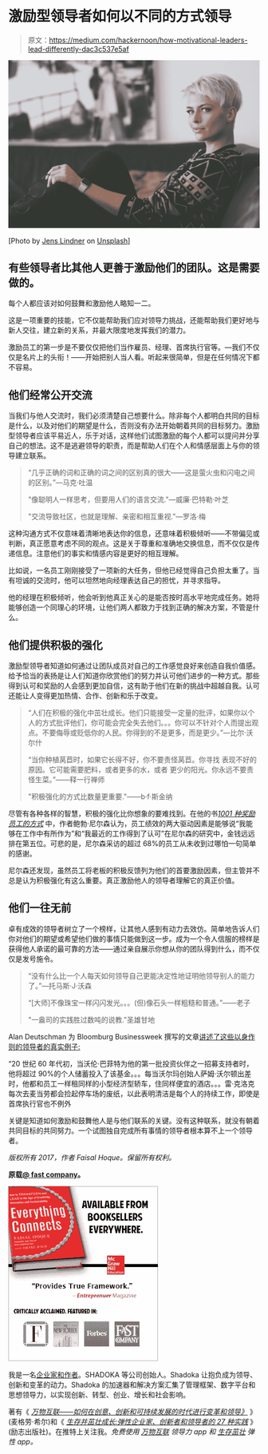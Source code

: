 # 激励型领导者如何以不同的方式领导

> 原文：<https://medium.com/hackernoon/how-motivational-leaders-lead-differently-dac3c537e5af>

![](img/dca595292b8ed86165f9dc1f018d8378.png)

[Photo by [Jens Lindner](https://unsplash.com/photos/4i7-mcM7xSY?utm_source=unsplash&utm_medium=referral&utm_content=creditCopyText) on [Unsplash](https://unsplash.com/?utm_source=unsplash&utm_medium=referral&utm_content=creditCopyText)]

## 有些领导者比其他人更善于激励他们的团队。这是需要做的。

每个人都应该对如何鼓舞和激励他人略知一二。

这是一项重要的技能，它不仅能帮助我们应对领导力挑战，还能帮助我们更好地与新人交往，建立新的关系，并最大限度地发挥我们的潜力。

激励员工的第一步是不要仅仅把他们当作雇员、经理、首席执行官等。—我们不仅仅是名片上的头衔！——开始把别人当人看。听起来很简单，但是在任何情况下都不容易。

## 他们经常公开交流

当我们与他人交流时，我们必须清楚自己想要什么。除非每个人都明白共同的目标是什么，以及对他们的期望是什么，否则没有办法开始朝着共同的目标努力。激励型领导者应该平易近人，乐于对话，这样他们试图激励的每个人都可以提问并分享自己的想法。这不是逃避领导的职责，而是帮助人们在个人和情感层面上与你的领导建立联系。

> “几乎正确的词和正确的词之间的区别真的很大——这是萤火虫和闪电之间的区别。”—马克·吐温
> 
> "像聪明人一样思考，但要用人们的语言交流."—威廉·巴特勒·叶芝
> 
> "交流导致社区，也就是理解、亲密和相互重视."—罗洛·梅

这种沟通方式不仅意味着清晰地表达你的信息，还意味着积极倾听——不带偏见或判断，真正愿意考虑不同的观点。这是关于尊重和准确地交换信息，而不仅仅是传递信息。注意他们的事实和情感内容是更好的相互理解。

比如说，一名员工刚刚接受了一项新的大任务，但他已经觉得自己负担太重了。当有坦诚的交流时，他可以坦然地向经理表达自己的担忧，并寻求指导。

他的经理在积极倾听，他会听到他真正关心的是能否按时高水平地完成任务。她将能够创造一个同理心的环境，让他们两人都致力于找到正确的解决方案，不管是什么。

## 他们提供积极的强化

激励型领导者知道如何通过让团队成员对自己的工作感觉良好来创造自我价值感。给予恰当的表扬是让人们知道你欣赏他们的努力并认可他们进步的一种方式。那些得到认可和奖励的人会感到更加自信，这有助于他们在新的挑战中超越自我。认可还能让人变得更加热情、合作、创新和乐于改变。

> “人们在积极的强化中茁壮成长。他们只能接受一定量的批评，如果你以个人的方式批评他们，你可能会完全失去他们。。。你可以不针对个人而提出观点。不要侮辱或贬低你的人民。你得到的不是更多，而是更少。”—比尔·沃尔什
> 
> “当你种植莴苣时，如果它长得不好，你不要责怪莴苣。你寻找
> 表现不好的原因。它可能需要肥料，或者更多的水，或者
> 更少的阳光。你永远不要责怪生菜。”——释一行禅师
> 
> "积极强化的方式比数量更重要."——b·f·斯金纳

尽管有各种各样的智慧，积极的强化比你想象的要难找到。在他的书[*1001 种奖励员工的方式*](http://www.amazon.com/1001-Ways-Reward-Employees-Nelson-ebook/dp/B00245A4PK) 中，作者鲍勃·尼尔森认为，员工绩效的两大驱动因素是能够说“我能够在工作中有所作为”和“我最近的工作得到了认可”在尼尔森的研究中，金钱远远排在第五位。可悲的是，尼尔森采访的超过 68%的员工从未收到过哪怕一句简单的感谢。

尼尔森还发现，虽然员工将老板的积极反馈列为他们的首要激励因素，但主管并不总是认为积极强化有这么重要。真正激励他人的领导者理解它的真正价值。

## 他们一往无前

卓有成效的领导者树立了一个榜样，让其他人感到有动力去效仿。简单地告诉人们你对他们的期望或希望他们做的事情只能做到这一步。成为一个令人信服的榜样是获得他人承诺的最可靠的方法——通过亲自展示你想从你的团队得到什么，而不仅仅是发号施令。

> “没有什么比一个人每天如何领导自己更能决定性地证明他领导别人的能力了。”—托马斯·J·沃森
> 
> “[大师]不像珠宝一样闪闪发光。。。(但)像石头一样粗糙和普通。”——老子
> 
> "一盎司的实践胜过数吨的说教."圣雄甘地

Alan Deutschman 为 Bloomburg Businessweek 撰写的文章[讲述了这些以身作则的领导者的真实例子:](http://www.businessweek.com/managing/content/sep2009/ca20090918_716655.htm)

“20 世纪 60 年代初，当沃伦·巴菲特为他的第一批投资伙伴之一招募支持者时，他将超过 90%的个人储蓄投入了该基金。。。每当沃尔玛创始人萨姆·沃尔顿出差时，他都和员工一样租同样的小型经济型轿车，住同样便宜的酒店。。。雷·克洛克每次去麦当劳都会捡起停车场的废纸，以此表明清洁是每个人的持续工作，即使是首席执行官也不例外

关键是知道如何激励和鼓舞他人是与他们联系的关键。没有这种联系，就没有朝着共同目标的共同努力。一个试图独自完成所有事情的领导者根本算不上一个领导者。

*版权所有 2017，作者 Faisal Hoque。保留所有权利。*

**原载**[**@ fast company**](http://www.fastcompany.com/3052188/know-it-all/three-habits-of-motivational-leaders)**。**

![](img/1bffd96114973ac243596dfdcfb35689.png)

我是一名[企业家和作者](http://faisalhoque.com/speaking/)。SHADOKA 等公司创始人。Shadoka 让抱负成为领导、创新和变革的动力。Shadoka 的加速器和解决方案汇集了管理框架、数字平台和思想领导力，以实现创新、转型、创业、增长和社会影响。

著有《 [*万物互联——如何在创意、创新和可持续发展的时代进行变革和领导》*](http://www.amazon.com/Everything-Connects-Creativity-Innovation-Sustainability/dp/0071830758/ref=sr_1_1?ie=UTF8&qid=1376488798&sr=8-1&keywords=everything+connects%2Bfaisal+hoque) 》(麦格劳·希尔)和《 [*生存并茁壮成长:弹性企业家、创新者和领导者的 27 种实践*](http://survivetothrive.pub/) 》(励志出版社)。在推特上关注我。*免费使用* [*万物互联*](http://app.everythingconnectsthebook.com/login.php) *领导力 app 和* [*生存茁壮*](http://app.survivetothrive.pub/login.php) *弹性 app。*